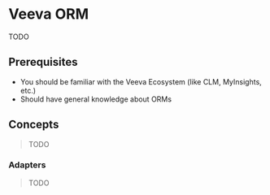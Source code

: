 # Veeva ORM

TODO

## Prerequisites

- You should be familiar with the Veeva Ecosystem (like CLM, MyInsights, etc.)
- Should have general knowledge about ORMs

## Concepts

> TODO

### Adapters

> TODO
